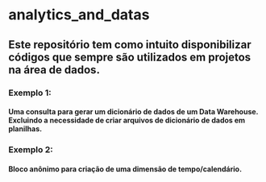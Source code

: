 # analytics_and_datas

## Este repositório tem como intuito disponibilizar códigos que sempre são utilizados em projetos na área de dados.

### Exemplo 1:
#### Uma consulta para gerar um dicionário de dados de um Data Warehouse. Excluindo a necessidade de criar arquivos de dicionário de dados em planilhas.
### Exemplo 2:
#### Bloco anônimo para criação de uma dimensão de tempo/calendário.
